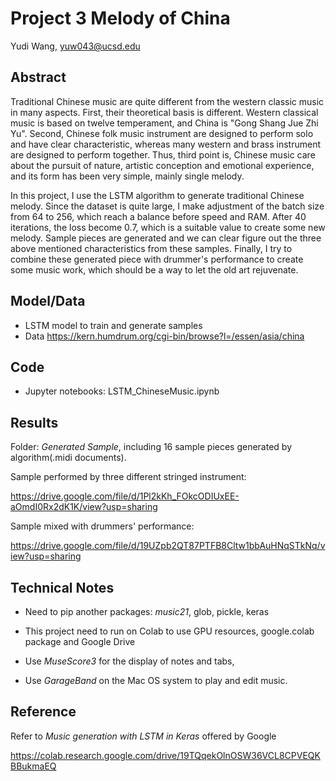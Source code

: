 # Project 3 Melody of China

Yudi Wang, yuw043@ucsd.edu


## Abstract

Traditional Chinese music are quite different from the western classic music in many aspects. First, their theoretical basis is different. Western classical music is based on twelve temperament, and China is "Gong Shang Jue Zhi Yu". Second, Chinese folk music instrument are designed to perform solo and have clear characteristic, whereas many western and brass instrument are designed to perform together. Thus, third point is, Chinese music care about the pursuit of nature, artistic conception and emotional experience, and its form has been very simple, mainly single melody. 

In this project, I use the LSTM algorithm to generate traditional Chinese melody. Since the dataset is quite large, I make adjustment of the batch size from 64 to 256, which reach a balance before speed and RAM. After 40 iterations, the loss become 0.7, which is a suitable value to create some new melody. Sample pieces are generated and we can clear figure out the three above mentioned characteristics from these samples. Finally, I try to combine these generated piece with drummer's performance to create some music work, which should be a way to let the old art rejuvenate.



## Model/Data


- LSTM model to train and generate samples
- Data https://kern.humdrum.org/cgi-bin/browse?l=/essen/asia/china


## Code

- Jupyter notebooks: LSTM_ChineseMusic.ipynb

## Results

Folder: *Generated Sample*, including 16 sample pieces generated by algorithm(.midi documents).

Sample performed by three different stringed instrument: 

https://drive.google.com/file/d/1Pl2kKh_FOkcODIUxEE-aOmdI0Rx2dK1K/view?usp=sharing

Sample mixed with drummers' performance:

https://drive.google.com/file/d/19UZpb2QT87PTFB8Cltw1bbAuHNqSTkNq/view?usp=sharing



## Technical Notes

 - Need to pip another packages: *music21*, glob, pickle, keras
 
 - This project need to run on Colab to use GPU resources, google.colab package and Google Drive

 - Use *MuseScore3* for the display of notes and tabs, 

 - Use *GarageBand* on the Mac OS system to play and edit music.


## Reference

Refer to *Music generation with LSTM in Keras* offered by Google

https://colab.research.google.com/drive/19TQqekOlnOSW36VCL8CPVEQKBBukmaEQ
